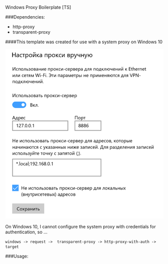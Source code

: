 Windows Proxy Boilerplate [TS]

###Dependencies:

- http-proxy
- transparent-proxy


####This template was created for use with a system proxy on Windows 10

![img.png](img.png)

On Windows 10, I cannot configure the system proxy with credentials for authentication, so ...
```text
windows -> request ->  transparent-proxy -> http-proxy-with-auth -> target
```

###Usage:
